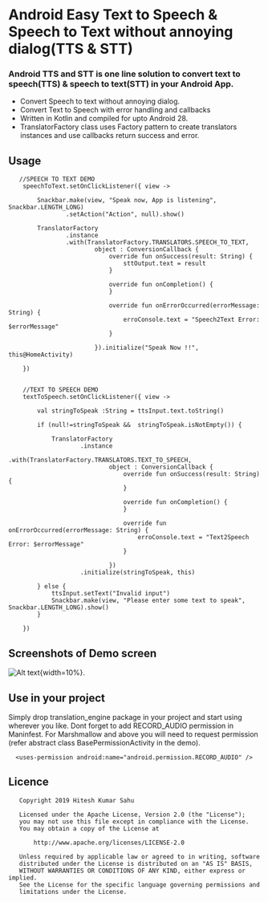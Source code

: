 # Android Easy Text to Speech & Speech to Text without annoying dialog(TTS & STT)

### Android TTS and STT is one line solution to convert text to speech(TTS) & speech to text(STT) in your Android App.

- Convert Speech to text without annoying dialog.
- Convert Text to Speech with error handling and callbacks
- Written in Kotlin and compiled for upto Android 28.
- TranslatorFactory class uses Factory pattern to create translators instances and use callbacks return success and error.

## Usage 

       //SPEECH TO TEXT DEMO
        speechToText.setOnClickListener({ view ->

            Snackbar.make(view, "Speak now, App is listening", Snackbar.LENGTH_LONG)
                    .setAction("Action", null).show()

            TranslatorFactory
                    .instance
                    .with(TranslatorFactory.TRANSLATORS.SPEECH_TO_TEXT,
                            object : ConversionCallback {
                                override fun onSuccess(result: String) {
                                    sttOutput.text = result
                                }

                                override fun onCompletion() {
                                }

                                override fun onErrorOccurred(errorMessage: String) {
                                    erroConsole.text = "Speech2Text Error: $errorMessage"
                                }

                            }).initialize("Speak Now !!", this@HomeActivity)

        })


        //TEXT TO SPEECH DEMO
        textToSpeech.setOnClickListener({ view ->

            val stringToSpeak :String = ttsInput.text.toString()

            if (null!=stringToSpeak &&  stringToSpeak.isNotEmpty()) {

                TranslatorFactory
                        .instance
                        .with(TranslatorFactory.TRANSLATORS.TEXT_TO_SPEECH,
                                object : ConversionCallback {
                                    override fun onSuccess(result: String) {
                                    }

                                    override fun onCompletion() {
                                    }

                                    override fun onErrorOccurred(errorMessage: String) {
                                        erroConsole.text = "Text2Speech Error: $errorMessage"
                                    }

                                })
                        .initialize(stringToSpeak, this)

            } else {
                ttsInput.setText("Invalid input")
                Snackbar.make(view, "Please enter some text to speak", Snackbar.LENGTH_LONG).show()
            }

        })


## Screenshots of Demo screen

![Alt text](https://github.com/hiteshsahu/Android-TTS-STT/blob/master/Art/demo.png "demo"){width=10%}.

## Use in your project

  Simply drop translation_engine package in your project and start using wherever you like. Dont forget to add RECORD_AUDIO permission in Maninfest. For Marshmallow and above you will need to request permission (refer abstract class BasePermissionActivity in the demo).
  
      <uses-permission android:name="android.permission.RECORD_AUDIO" />
      
      
## Licence

       Copyright 2019 Hitesh Kumar Sahu

       Licensed under the Apache License, Version 2.0 (the "License");
       you may not use this file except in compliance with the License.
       You may obtain a copy of the License at

           http://www.apache.org/licenses/LICENSE-2.0

       Unless required by applicable law or agreed to in writing, software
       distributed under the License is distributed on an "AS IS" BASIS,
       WITHOUT WARRANTIES OR CONDITIONS OF ANY KIND, either express or implied.
       See the License for the specific language governing permissions and
       limitations under the License.






